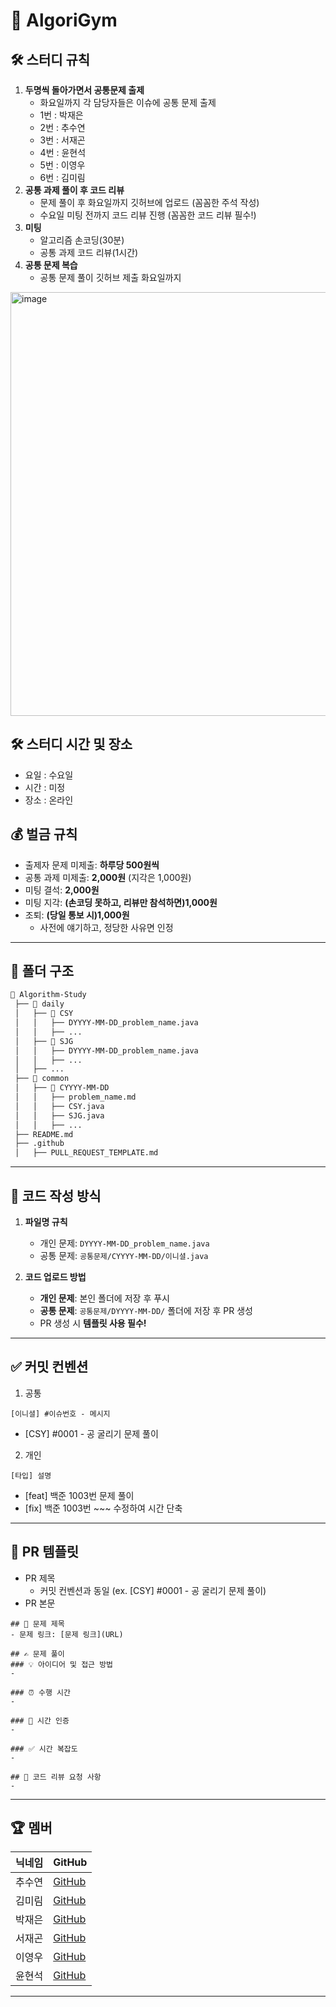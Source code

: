 # 📌 AlgoriGym

## 🛠️ 스터디 규칙
1. **두명씩 돌아가면서 공통문제 출제**
   - 화요일까지 각 담당자들은 이슈에 공통 문제 출제 
   - 1번 : 박재은
   - 2번 : 추수연
   - 3번 : 서재곤
   - 4번 : 윤현석
   - 5번 : 이영우
   - 6번 : 김미림
2. **공통 과제 풀이 후 코드 리뷰**
   - 문제 풀이 후 화요일까지 깃허브에 업로드 (꼼꼼한 주석 작성)
   - 수요일 미팅 전까지 코드 리뷰 진행 (꼼꼼한 코드 리뷰 필수!)
3. **미팅**
   - 알고리즘 손코딩(30분)
   - 공통 과제 코드 리뷰(1시간)
4. **공통 문제 복습**
   - 공통 문제 풀이 깃허브 제출 화요일까지
<img width="678" alt="image" src="https://github.com/user-attachments/assets/0515ce5f-a28a-4863-bc4d-03d0ef8debb4" />

     
## 🛠️ 스터디 시간 및 장소
- 요일 : 수요일
- 시간 : 미정
- 장소 : 온라인

## 💰 벌금 규칙
- 출제자 문제 미제출: **하루당 500원씩**
- 공통 과제 미제출: **2,000원** (지각은 1,000원)
- 미팅 결석: **2,000원**
- 미팅 지각: **(손코딩 못하고, 리뷰만 참석하면)1,000원**
- 조퇴: **(당일 통보 시)1,000원**
  - 사전에 얘기하고, 정당한 사유면 인정

---

## 📁 폴더 구조
```bash
📂 Algorithm-Study
 ├── 📂 daily
 │   ├── 📂 CSY
 │   │   ├── DYYYY-MM-DD_problem_name.java
 │   │   ├── ...
 │   ├── 📂 SJG
 │   │   ├── DYYYY-MM-DD_problem_name.java
 │   │   ├── ...
 │   ├── ...
 ├── 📂 common
 │   ├── 📂 CYYYY-MM-DD
 │   │   ├── problem_name.md
 │   │   ├── CSY.java
 │   │   ├── SJG.java
 │   │   ├── ...
 ├── README.md
 ├── .github
 │   ├── PULL_REQUEST_TEMPLATE.md
```

---

## 📝 코드 작성 방식
1. **파일명 규칙**  
   - 개인 문제: `DYYYY-MM-DD_problem_name.java`
   - 공통 문제: `공통문제/CYYYY-MM-DD/이니셜.java`

2. **코드 업로드 방법**  
   - **개인 문제**: 본인 폴더에 저장 후 푸시  
   - **공통 문제**: `공통문제/DYYYY-MM-DD/` 폴더에 저장 후 PR 생성  
   - PR 생성 시 **템플릿 사용 필수!**  

---

## ✅ 커밋 컨벤션
1. 공통
```
[이니셜] #이슈번호 - 메시지
```
- [CSY] #0001 - 공 굴리기 문제 풀이

2. 개인
```
[타입] 설명
```
- [feat] 백준 1003번 문제 풀이
- [fix] 백준 1003번 ~~~ 수정하여 시간 단축

---

## 📌 PR 템플릿
- PR 제목
  - 커밋 컨벤션과 동일 (ex. [CSY] #0001 - 공 굴리기 문제 풀이)
- PR 본문
```
## 📌 문제 제목
- 문제 링크: [문제 링크](URL)

## ✍️ 문제 풀이
### 💡 아이디어 및 접근 방법
-

### ⏰ 수행 시간
-

### 🤙 시간 인증
-

### ✅ 시간 복잡도
-

## 💬 코드 리뷰 요청 사항
-
```
---


## 🏆 멤버
| 닉네임 | GitHub |
|-----|--------|
| 추수연 | [GitHub](https://github.com/CHUSUEYEON) |
| 김미림 | [GitHub](https://github.com/marinRim) |
| 박재은 | [GitHub](https://github.com/JayeunPark) |
| 서재곤 | [GitHub](https://github.com/Jgone2) |
| 이영우 | [GitHub](https://github.com/youngwoo2) |
| 윤현석 | [GitHub](https://github.com/dbscjstk3) |

---
